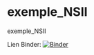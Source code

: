 # exemple_NSII
exemple_NSII

Lien Binder:
[![Binder](https://mybinder.org/badge_logo.svg)](https://mybinder.org/v2/gh/ayagaci/exemple_NSII/tree/main/HEAD)


